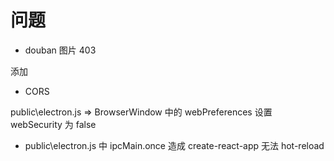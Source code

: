 # 问题

- douban 图片 403 

添加 <meta name="referrer" content="never">

- CORS

public\electron.js => BrowserWindow 中的 webPreferences 设置 webSecurity 为 false

- public\electron.js 中 ipcMain.once 造成 create-react-app 无法 hot-reload 